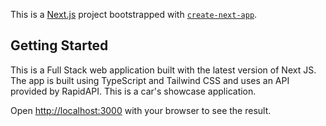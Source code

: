 This is a [Next.js](https://nextjs.org/) project bootstrapped with [`create-next-app`](https://github.com/vercel/next.js/tree/canary/packages/create-next-app).

## Getting Started

This is a Full Stack web application built with the latest version of Next JS.
The app is built using TypeScript and Tailwind CSS and uses an API provided by RapidAPI.
This is a car's showcase application.

Open [http://localhost:3000](http://localhost:3000) with your browser to see the result.

